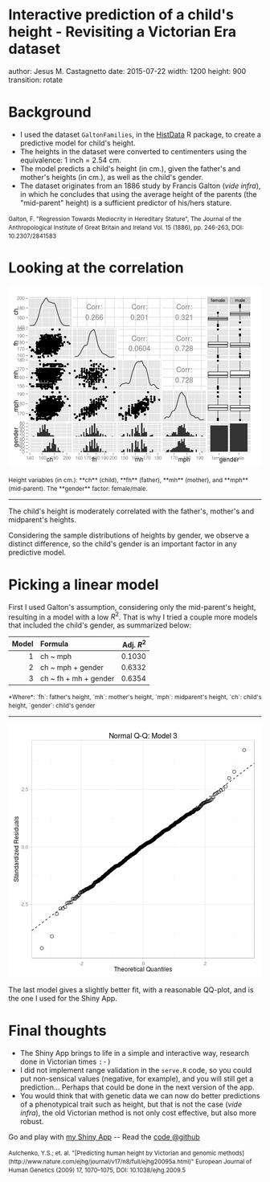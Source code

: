 Interactive prediction of a child's height - Revisiting a Victorian Era dataset
========================================================
author: Jesus M. Castagnetto
date: 2015-07-22
width: 1200
height: 900
transition: rotate



Background
========================================================

- I used the dataset `GaltonFamilies`, in the
  [HistData](https://cran.r-project.org/web/packages/HistData/) R package, to
  create a predictive model for child's height.
- The heights in the dataset were converted to centimenters using
  the equivalence: 1 inch = 2.54 cm.
- The model predicts a child's height (in cm.), given
  the father's and mother's heights (in cm.), as well as the child's gender.
- The dataset originates from an 1886 study by Francis Galton (*vide infra*), in which he
  concludes that using the average height of the parents (the "mid-parent"
  height) is a sufficient predictor of his/hers stature.

<small>
Galton, F. "Regression Towards Mediocrity in Hereditary Stature",
The Journal of the Anthropological Institute of Great Britain and Ireland
Vol. 15 (1886), pp. 246-263, DOI: 10.2307/2841583
</small>

Looking at the correlation
========================================================

![plot of chunk unnamed-chunk-2](predicting-child-height-figure/unnamed-chunk-2-1.png) 

<small>
Height variables (in cm.): **ch** (child),
**fh** (father), **mh** (mother), and **mph** (mid-parent).
The **gender** factor: female/male.
</small>

***

The child's height is moderately correlated with the father's,
mother's and midparent's heights.

Considering the sample distributions of
heights by gender, we observe a distinct difference, so the
child's gender is an important factor in any predictive model.

Picking a linear model
========================================================

First I used Galton's assumption, considering only
the mid-parent's height, resulting in a model with a low $R^2$.
That is why I tried a couple more models that included the child's gender, as
summarized below:


| Model|Formula               | Adj. $R^2$|
|-----:|:---------------------|----------:|
|     1|ch ~ mph              |     0.1030|
|     2|ch ~ mph + gender     |     0.6332|
|     3|ch ~ fh + mh + gender |     0.6354|

<small>
*Where*:
`fh`: father's height, `mh`: mother's height,
`mph`: midparent's height, `ch`: child's height,
`gender`: child's gender
</small>


***

![plot of chunk unnamed-chunk-4](predicting-child-height-figure/unnamed-chunk-4-1.png) 


The last model gives a slightly better fit, with a reasonable QQ-plot, and is
the one I used for the Shiny App.



Final thoughts
========================================================

- The Shiny App brings to life in a simple and interactive way, research done
  in Victorian times <tt>:-)</tt>
- I did not implement range validation in the `serve.R` code, so you could
  put non-sensical values (negative, for example), and you will still get a
  prediction... Perhaps that could be done in the next version of the app.
- You would think that with genetic data we can now do better predictions of
  a phenotypical trait such as height, but that is not the case (*vide infra*),
  the old Victorian method is not only cost effective, but also more robust.

Go and play with [my Shiny App](https://jesuscastagnetto.shinyapps.io/predict-child-height) --
Read the [code @github](https://github.com/jmcastagnetto/coursera-data-products-july2015)

<small>
Aulchenko, Y.S.; et. al.
"[Predicting human height by Victorian and genomic methods](http://www.nature.com/ejhg/journal/v17/n8/full/ejhg20095a.html)"
European Journal of Human Genetics (2009) 17, 1070–1075, DOI: 10.1038/ejhg.2009.5
</small>
